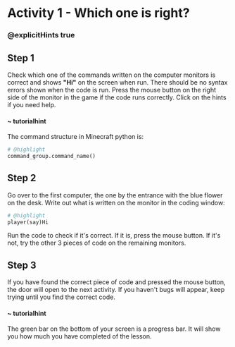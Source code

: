# Activity 1 - Which one is right?

### @explicitHints true

## Step 1
Check which one of the commands written on the computer monitors is correct and shows **"Hi"** on the screen when run.
There should be no syntax errors shown when the code is run. Press the mouse button on the right side of the monitor in the game if the code runs correctly.
Click on the hints if you need help.

#### ~ tutorialhint 
The command structure in Minecraft python is:
```python
# @highlight
command_group.command_name()
```

## Step 2

Go over to the first computer, the one by the entrance with the blue flower on the desk. Write out what is written on the monitor in the coding window:
```python 
# @highlight
player(say)Hi 
```
Run the code to check if it's correct. If it is, press the mouse button. If it's not, try the other 3 pieces of code on the remaining monitors. 

## Step 3 
If you have found the correct piece of code and pressed the mouse button, the door will open to the next activity. If you haven't bugs will appear, keep trying until you find the correct code. 

#### ~ tutorialhint 
The green bar on the bottom of your screen is a progress bar. It will show you how much you have completed of the lesson. 

